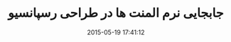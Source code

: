 ---
layout: post
title: "جابجایی نرم المنت ها در طراحی رسپانسیو"
date: 2015-05-19 17:41:12
section: article
tags: responsive ui
link: "http://www.majidonline.com/article/%D8%AC%D8%A7%D8%A8%D8%AC%D8%A7%DB%8C%DB%8C_%D9%86%D8%B1%D9%85_%D8%A7%D9%84%D9%85%D9%86%D8%AA_%D9%87%D8%A7_%D8%AF%D8%B1_%D8%B7%D8%B1%D8%A7%D8%AD%DB%8C_%D8%B1%D8%B3%D9%BE%D8%A7%D9%86%D8%B3%DB%8C%D9%88.html"
user: "نوید کاشانی"
user_link: "http://navid.kashani.ir/"
---